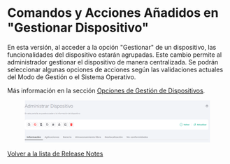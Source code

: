 # Comandos y Acciones Añadidos en "Gestionar Dispositivo"

En esta versión, al acceder a la opción "Gestionar" de un dispositivo, las funcionalidades del dispositivo estarán agrupadas. Este cambio permite al administrador gestionar el dispositivo de manera centralizada. Se podrán seleccionar algunas opciones de acciones según las validaciones actuales del Modo de Gestión o el Sistema Operativo.

Más información en la sección [Opciones de Gestión de Dispositivos](../../portal/dispositivos/lista-de-dispositivos/opciones-de-administracion-de-dispositivos-1.md).

<figure><img src="../../.gitbook/assets/image (271).png" alt=""><figcaption></figcaption></figure>

[Volver a la lista de Release Notes](broken-reference)
